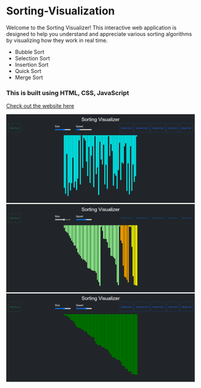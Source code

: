 # Sorting-Visualization
Welcome to the Sorting Visualizer! This interactive web application is designed to help you understand and appreciate various sorting algorithms by visualizing how they work in real time.
- Bubble Sort 
- Selection Sort
- Insertion Sort
- Quick Sort
- Merge Sort

### This is built using HTML, CSS, JavaScript <br/>

[Check out the website here](https://ritik2402.github.io/Sorting-Visualization/)

<img src="img/img1.png"> <br/>
<img src="img/img2.png"> <br/>
<img src="img/img3.png"> <br/>
